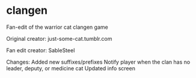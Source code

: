 # clangen
Fan-edit of the warrior cat clangen game

Original creator: just-some-cat.tumblr.com

Fan edit creator: SableSteel

Changes:
Added new suffixes/prefixes
Notify player when the clan has no leader, deputy, or medicine cat
Updated info screen
